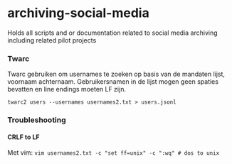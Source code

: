 # archiving-social-media
Holds all scripts and or documentation related to social media archiving including related pilot projects 

### Twarc

Twarc gebruiken om usernames te zoeken op basis van de mandaten lijst, voornaam achternaam. 
Gebruikersnamen in de lijst mogen geen spaties bevatten en line endings moeten LF zijn. 


`twarc2 users --usernames usernames2.txt > users.jsonl`




### Troubleshooting
#### CRLF to LF 
Met vim:
` vim usernames2.txt -c "set ff=unix" -c ":wq" # dos to unix `
